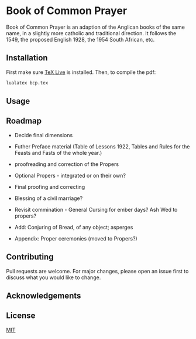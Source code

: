 # Book of Common Prayer

Book of Common Prayer is an adaption of the Anglican books of the same name, in a slightly more catholic and traditional direction. It follows the 1549, the proposed English 1928, the 1954 South African, etc.

## Installation

First make sure [TeX Live](https://www.tug.org/texlive/) is installed. Then, to compile the pdf:

```bash
lualatex bcp.tex
```


## Usage


## Roadmap

* Decide final dimensions
* Futher Preface material (Table of Lessons 1922, Tables and Rules for the Feasts and Fasts of the whole year.)
* proofreading and correction of the Propers
* Optional Propers - integrated or on their own?
* Final proofing and correcting 

* Blessing of a civil marriage?

* Revisit commination - General Cursing for ember days? Ash Wed to propers?

* Add: Conjuring of Bread, of any object; asperges
* Appendix: Proper ceremonies (moved to Propers?)

## Contributing
Pull requests are welcome. For major changes, please open an issue first to discuss what you would like to change.

## Acknowledgements

## License
[MIT](https://choosealicense.com/licenses/mit/)